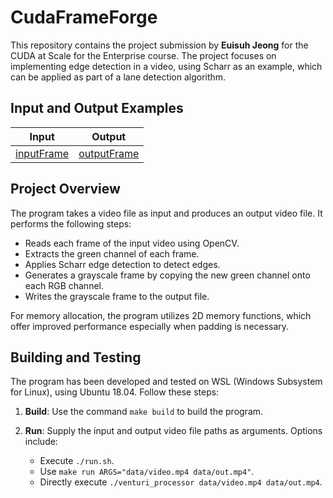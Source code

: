 # CudaFrameForge

This repository contains the project submission by **Euisuh Jeong** for the CUDA at Scale for the Enterprise course. The project focuses on implementing edge detection in a video, using Scharr as an example, which can be applied as part of a lane detection algorithm.

## Input and Output Examples

| Input | Output |
|-------|--------|
| [inputFrame](data/input.gif) | [outputFrame](data/output.gif) |


## Project Overview

The program takes a video file as input and produces an output video file. It performs the following steps:

- Reads each frame of the input video using OpenCV.
- Extracts the green channel of each frame.
- Applies Scharr edge detection to detect edges.
- Generates a grayscale frame by copying the new green channel onto each RGB channel.
- Writes the grayscale frame to the output file.

For memory allocation, the program utilizes 2D memory functions, which offer improved performance especially when padding is necessary.

## Building and Testing

The program has been developed and tested on WSL (Windows Subsystem for Linux), using Ubuntu 18.04. Follow these steps:

1. **Build**: Use the command `make build` to build the program.

2. **Run**: Supply the input and output video file paths as arguments. Options include:
   - Execute `./run.sh`.
   - Use `make run ARGS="data/video.mp4 data/out.mp4"`.
   - Directly execute `./venturi_processor data/video.mp4 data/out.mp4`.
